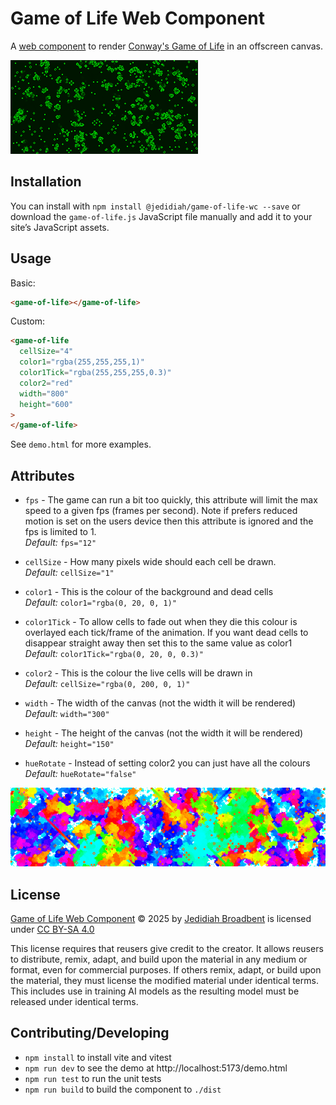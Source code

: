# Game of Life Web Component

A [web component](https://developer.mozilla.org/en-US/docs/Web/API/Web_components) to render [Conway's Game of Life](https://jedidiah.dev/playground/game-of-life/) in an offscreen canvas.

![](demo-images/gol.png)

## Installation

You can install with `npm install @jedidiah/game-of-life-wc --save` or download the `game-of-life.js` JavaScript file manually and add it to your site’s JavaScript assets.

## Usage

Basic:

```html
<game-of-life></game-of-life>
```

Custom:

```html
<game-of-life
  cellSize="4"
  color1="rgba(255,255,255,1)"
  color1Tick="rgba(255,255,255,0.3)"
  color2="red"
  width="800"
  height="600"
>
</game-of-life>
```

See `demo.html` for more examples.

## Attributes

- `fps` - The game can run a bit too quickly, this attribute will limit the max speed to a given fps (frames per second). Note if prefers reduced motion is set on the users device then this attribute is ignored and the fps is limited to 1.<br/>_Default:_ `fps="12"`

- `cellSize` - How many pixels wide should each cell be drawn. <br/>_Default:_ `cellSize="1"`

- `color1` - This is the colour of the background and dead cells <br/>_Default:_ `color1="rgba(0, 20, 0, 1)"`

- `color1Tick` - To allow cells to fade out when they die this colour is overlayed each tick/frame of the animation. If you want dead cells to disappear straight away then set this to the same value as color1<br/>_Default:_ `color1Tick="rgba(0, 20, 0, 0.3)"`

- `color2` - This is the colour the live cells will be drawn in <br/>_Default:_ `cellSize="rgba(0, 200, 0, 1)"`

- `width` - The width of the canvas (not the width it will be rendered)<br/>_Default:_ `width="300"`

- `height` - The height of the canvas  (not the width it will be rendered)<br/>_Default:_ `height="150"`

- `hueRotate` - Instead of setting color2 you can just have all the colours <br/>_Default:_ `hueRotate="false"`

![Example of hue rotate setting](demo-images/hue-rotate-example.png)

## License
 <p xmlns:cc="http://creativecommons.org/ns#" xmlns:dct="http://purl.org/dc/terms/"><a property="dct:title" rel="cc:attributionURL" href="https://github.com/Jedidiah/game-of-life-wc">Game of Life Web Component</a> © 2025 by <a rel="cc:attributionURL dct:creator" property="cc:attributionName" href="https://jedidiah.dev/">Jedidiah Broadbent</a> is licensed under <a title="Creative Commons Attribution-ShareAlike 4.0 International" href="https://creativecommons.org/licenses/by-sa/4.0/" target="_blank" rel="license noopener noreferrer" style="display:inline-block;">CC BY-SA 4.0<img style="height:22px!important;margin-left:3px;vertical-align:text-bottom;" src="https://mirrors.creativecommons.org/presskit/icons/cc.svg" alt=""><img style="height:22px!important;margin-left:3px;vertical-align:text-bottom;" src="https://mirrors.creativecommons.org/presskit/icons/by.svg" alt=""><img style="height:22px!important;margin-left:3px;vertical-align:text-bottom;" src="https://mirrors.creativecommons.org/presskit/icons/sa.svg" alt=""></a></p> 

This license requires that reusers give credit to the creator. It allows reusers to distribute, remix, adapt, and build upon the material in any medium or format, even for commercial purposes. If others remix, adapt, or build upon the material, they must license the modified material under identical terms. This includes use in training AI models as the resulting model must be released under identical terms.

## Contributing/Developing

- `npm install` to install vite and vitest
- `npm run dev` to see the demo at http://localhost:5173/demo.html
- `npm run test` to run the unit tests
- `npm run build` to build the component to `./dist`